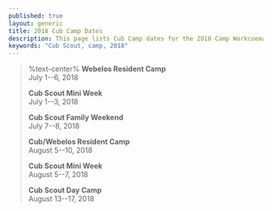 ```yaml
---
published: true
layout: generic
title: 2018 Cub Camp Dates
description: This page lists Cub Camp dates for the 2018 Camp Workcoeman season.
keywords: "Cub Scout, camp, 2018"
---
```


> %text-center%
> **Webelos Resident Camp**</br>
> July 1--6, 2018
>
> **Cub Scout Mini Week**</br>
> July 1--3, 2018
>
> **Cub Scout Family Weekend**</br>
> July 7--8, 2018
>
> **Cub/Webelos Resident Camp**</br>
> August 5--10, 2018
>
> **Cub Scout Mini Week**</br>
> August 5--7, 2018
>
> **Cub Scout Day Camp**</br>
> August 13--17, 2018
